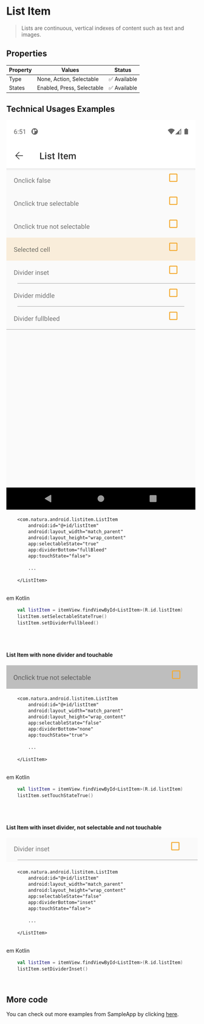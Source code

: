 # List Item

> Lists are continuous, vertical indexes of content such as text and images.

## Properties

| Property           | Values                         | Status            |
| --------------     | -------------------------      | ----------------- |
| Type             | None, Action, Selectable                           | ✅  Available     |
| States          | Enabled, Press, Selectable   | ✅  Available     |


## Technical Usages Examples

![Logo](./images/listItem_lightMode.png)


```android
    <com.natura.android.listitem.ListItem
        android:id="@+id/listItem"
        android:layout_width="match_parent"
        android:layout_height="wrap_content"
        app:selectableState="true"
        app:dividerBottom="fullBleed"
        app:touchState="false">

        ...

    </ListItem>
```
<br>
em Kotlin
<br>

```kotlin
    val listItem = itemView.findViewById<ListItem>(R.id.listItem)
    listItem.setSelectableStateTrue()
    listItem.setDividerFullbleed()
```
<br><br>

#### List Item  with none divider and touchable

![Logo](./images/listItem_touchable.png)


```android
    <com.natura.android.listitem.ListItem
        android:id="@+id/listItem"
        android:layout_width="match_parent"
        android:layout_height="wrap_content"
        app:selectableState="false"
        app:dividerBottom="none"
        app:touchState="true">

        ...

    </ListItem>
```
<br>
em Kotlin
<br>

```kotlin
    val listItem = itemView.findViewById<ListItem>(R.id.listItem)
    listItem.setTouchStateTrue()
```
<br><br>


#### List Item with inset divider, not selectable and not touchable

![Logo](./images/listItem_notclick.png)

```android
    <com.natura.android.listitem.ListItem
        android:id="@+id/listItem"
        android:layout_width="match_parent"
        android:layout_height="wrap_content"
        app:selectableState="false"
        app:dividerBottom="inset"
        app:touchState="false">

        ...

    </ListItem>
```

<br>
em Kotlin
<br>

```kotlin
    val listItem = itemView.findViewById<ListItem>(R.id.listItem)
    listItem.setDividerInset()
```
<br>

## More code
You can check out more examples from SampleApp by clicking [here](https://github.com/natura-cosmeticos/natds-android/tree/master/sample/src/main/res/layout/activity_list_item.xml).
